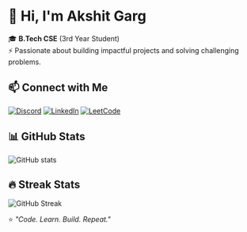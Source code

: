 # 👋 Hi, I'm Akshit Garg

🎓 **B.Tech CSE** (3rd Year Student)  
⚡ Passionate about building impactful projects and solving challenging problems.


## 📫 Connect with Me

[![Discord](https://img.shields.io/badge/Discord-Chat%20With%20Me-5865F2?logo=discord&logoColor=white)](https://discord.com/users/915678517335838720)
[![LinkedIn](https://img.shields.io/badge/LinkedIn-Connect-blue?logo=linkedin)](https://www.linkedin.com/in/akshit-garg-03a00827a/)
[![LeetCode](https://img.shields.io/badge/LeetCode-Profile-orange?logo=leetcode&logoColor=white)](https://leetcode.com/Hak_shit/)



## 📊 GitHub Stats
![GitHub stats](https://github-readme-stats.vercel.app/api?username=AkshitGarg054&show_icons=true&theme=tokyonight)

## 🔥 Streak Stats
![GitHub Streak](https://github-readme-streak-stats.herokuapp.com?user=AkshitGarg054&theme=tokyonight&hide_border=true)




⭐ *"Code. Learn. Build. Repeat."*
